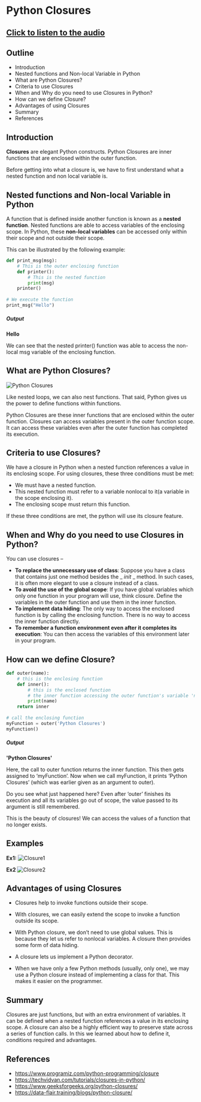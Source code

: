 # **Python Closures**

## [Click to listen to the audio](https://drive.google.com/file/d/1iEr-6kP37UThCuNeD8Tf_pdCyDhXbtXN/view?usp=sharing) 

## **Outline**
+ Introduction
+ Nested functions and Non-local Variable in Python
+ What are Python Closures?
+ Criteria to use Closures
+ When and Why do you need to use Closures in Python?
+ How can we define Closure?
+ Advantages of using Closures
+ Summary
+ References

## **Introduction**

**Closures** are elegant Python constructs.
Python Closures are inner functions that are enclosed within the outer function.

Before getting into what a closure is, we have to first understand what a nested function and non local variable is.

## **Nested functions and Non-local Variable in Python**

A function that is defined inside another function is known as a **nested function**. Nested functions are able to access variables of the enclosing scope. 
In Python, these **non-local variables** can be accessed only within their scope and not outside their scope.

This can be illustrated by the following example: 

``` python 
def print_msg(msg):
    # This is the outer enclosing function
    def printer():
        # This is the nested function
        print(msg)
    printer()
    
# We execute the function
print_msg("Hello")
``` 

##### **Output**
**Hello**

We can see that the nested printer() function was able to access the non-local msg variable of the enclosing function.

## **What are Python Closures?**

![Python Closures](https://lh3.googleusercontent.com/proxy/oSl4MjzUzM2Ru3QLzF15nONYfO6XEn_SzoI2EeD1jjCXmVMm5AWG-QhvEWTiU7Pq2fxbares8FoGZfvf1Dpr1pDPMhl0yI48Ze58uHgFuDYs3BhYh3s)

Like nested loops, we can also nest functions. That said, Python gives us the power to define functions within functions.

Python Closures are these inner functions that are enclosed within the outer function. Closures can access variables present in the outer function scope. It can access these variables even after the outer function has completed its execution.

## **Criteria to use Closures?**

We have a closure in Python when a nested function references a value in its enclosing scope. For using closures, these three conditions must be met:

+ We must have a nested function.
+ This nested function must refer to a variable nonlocal to it(a variable in the scope enclosing it).
+ The enclosing scope must return this function.

If these three conditions are met, the python will use its closure feature.

## **When and Why do you need to use Closures in Python?**

You can use closures –

+ **To replace the unnecessary use of class**: Suppose you have a class that contains just one method besides the _ _init_ _ method. In such cases, it is often more elegant to use a closure instead of a class.
+ **To avoid the use of the global scope**: If you have global variables which only one function in your program will use, think closure. Define the variables in the outer function and use them in the inner function.
+ **To implement data hiding**: The only way to access the enclosed function is by calling the enclosing function. There is no way to access the inner function directly.
+ **To remember a function environment even after it completes its execution**: You can then access the variables of this environment later in your program.

## **How can we define Closure?**

``` python
def outer(name):
    # this is the enclosing function
    def inner():
        # this is the enclosed function
        # the inner function accessing the outer function's variable 'name'
        print(name)
    return inner
    
# call the enclosing function
myFunction = outer('Python Closures')
myFunction()
```

##### **Output**
**'Python Closures'**

Here, the call to outer function returns the inner function. This then gets assigned to ‘myFunction’. Now when we call myFunction, it prints ‘Python Closures’ (which was earlier given as an argument to outer).

Do you see what just happened here? Even after ‘outer’ finishes its execution and all its variables go out of scope, the value passed to its argument is still remembered.

This is the beauty of closures! We can access the values of a function that no longer exists.
 
 ## **Examples**
 **Ex1:**
![Closure1](https://miro.medium.com/max/4800/1*bCL9EtwhR9IXndx2Q3iTxA.jpeg)

**Ex2**
![Closure2](https://www.pythontutorial.net/wp-content/uploads/2020/11/Python-Closure-Example.png)

## **Advantages of using Closures**

+ Closures help to invoke functions outside their scope.

+ With closures, we can easily extend the scope to invoke a function outside its scope.
 
+ With Python closure, we don’t need to use global values. This is because they let us refer to nonlocal variables. A closure then provides some form of data hiding.

+ A closure lets us implement a Python decorator.

+ When we have only a few Python methods (usually, only one), we may use a Python closure instead of implementing a class for that. This makes it easier on the programmer.


## **Summary**

Closures are just functions, but with an extra environment of variables.
It can be defined when a nested function references a value in its enclosing scope. 
A closure can also be a highly efficient way to preserve state across a series of function calls.
In this we learned about how to define it, conditions required and advantages.


## **References**
+ https://www.programiz.com/python-programming/closure
+ https://techvidvan.com/tutorials/closures-in-python/
+ https://www.geeksforgeeks.org/python-closures/
+ https://data-flair.training/blogs/python-closure/
